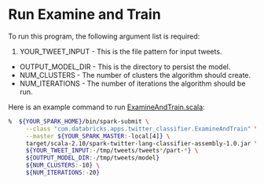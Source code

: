 # Run Examine and Train

To run this program, the following argument list is required:

1. YOUR_TWEET_INPUT - This is the file pattern for input tweets.
* OUTPUT_MODEL_DIR - This is the directory to persist the model.
* NUM_CLUSTERS - The number of clusters the algorithm should create.
* NUM_ITERATIONS - The number of iterations the algorithm should be run.

Here is an example command to run [ExamineAndTrain.scala](scala/src/main/scala/com/databricks/apps/twitter_classifier/ExamineAndTrain.scala):

```bash
%  ${YOUR_SPARK_HOME}/bin/spark-submit \
     --class "com.databricks.apps.twitter_classifier.ExamineAndTrain" \
     --master ${YOUR_SPARK_MASTER:-local[4]} \
     target/scala-2.10/spark-twitter-lang-classifier-assembly-1.0.jar \
     ${YOUR_TWEET_INPUT:-/tmp/tweets/tweets*/part-*} \
     ${OUTPUT_MODEL_DIR:-/tmp/tweets/model}
     ${NUM_CLUSTERS:-10} \
     ${NUM_ITERATIONS:-20}
```
